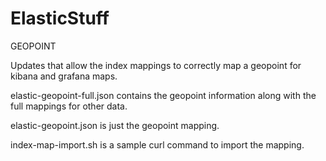 # ElasticStuff

GEOPOINT

Updates that allow the index mappings to correctly map a geopoint for kibana and grafana maps.

elastic-geopoint-full.json contains the geopoint information along with the full mappings for other data.

elastic-geopoint.json is just the geopoint mapping.

index-map-import.sh is a sample curl command to import the mapping.
